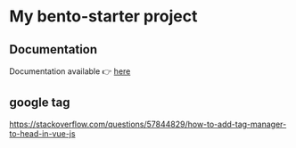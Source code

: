 # My bento-starter project

## Documentation

Documentation available :point_right: [here](https://bento-starter.netlify.com/)

## google tag
https://stackoverflow.com/questions/57844829/how-to-add-tag-manager-to-head-in-vue-js